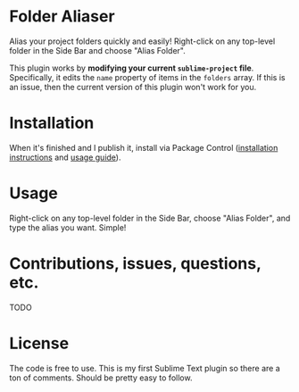 # Folder Aliaser

Alias your project folders quickly and easily! Right-click on any top-level folder in the Side Bar and choose "Alias
Folder".

This plugin works by **modifying your current `sublime-project` file**. Specifically, it edits the `name` property of
items in the `folders` array. If this is an issue, then the current version of this plugin won't work for you.

# Installation
When it's finished and I publish it, install via Package Control ([installation instructions](https://packagecontrol.io/installation) and [usage guide](https://packagecontrol.io/docs/usage)).

# Usage
Right-click on any top-level folder in the Side Bar, choose "Alias Folder", and type the alias you want. Simple!

# Contributions, issues, questions, etc.
TODO

# License
The code is free to use. This is my first Sublime Text plugin so there are a ton of comments. Should be pretty easy to follow.
